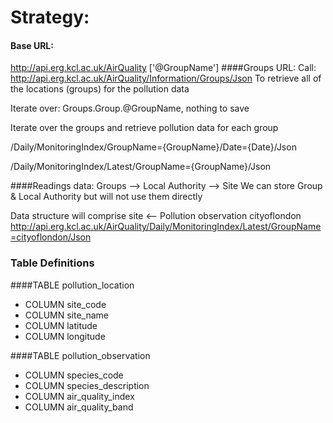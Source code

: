# Strategy:

#### Base URL:

http://api.erg.kcl.ac.uk/AirQuality
['@GroupName']
####Groups URL:
Call: http://api.erg.kcl.ac.uk/AirQuality/Information/Groups/Json
To retrieve all of the locations (groups) for the pollution data

Iterate over: Groups.Group.@GroupName, nothing to save

Iterate over the groups and retrieve pollution data for each group

/Daily/MonitoringIndex/GroupName={GroupName}/Date={Date}/Json

/Daily/MonitoringIndex/Latest/GroupName={GroupName}/Json

####Readings data:
Groups --> Local Authority --> Site
We can store Group & Local Authority but will not use them directly

Data structure will comprise site <-- Pollution observation
cityoflondon
http://api.erg.kcl.ac.uk/AirQuality/Daily/MonitoringIndex/Latest/GroupName=cityoflondon/Json


### Table Definitions
####TABLE pollution_location
* COLUMN site_code <PK>
* COLUMN site_name
* COLUMN latitude
* COLUMN longitude

####TABLE pollution_observation
* COLUMN species_code
* COLUMN species_description
* COLUMN air_quality_index
* COLUMN air_quality_band
